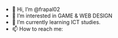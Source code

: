 - 👋 Hi, I’m @frapal02
- 👀 I’m interested in GAME & WEB DESIGN
- 🌱 I’m currently learning ICT studies.
- 📫 How to reach me: 

<!---
frapal02/frapal02 is a ✨ special ✨ repository because its `README.md` (this file) appears on your GitHub profile.
You can click the Preview link to take a look at your changes.
--->
